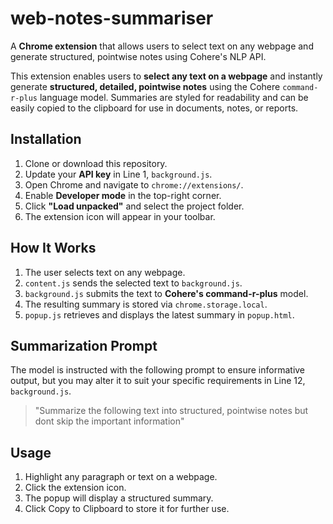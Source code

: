 # web-notes-summariser
A **Chrome extension** that allows users to select text on any webpage and generate structured, pointwise notes using Cohere's NLP API.

This extension enables users to **select any text on a webpage** and instantly generate **structured, detailed, pointwise notes** using the Cohere `command-r-plus` language model. Summaries are styled for readability and can be easily copied to the clipboard for use in documents, notes, or reports.


## Installation

1. Clone or download this repository.
2. Update your **API key** in Line 1, `background.js`.
3. Open Chrome and navigate to `chrome://extensions/`.
4. Enable **Developer mode** in the top-right corner.
5. Click **"Load unpacked"** and select the project folder.
6. The extension icon will appear in your toolbar.


## How It Works

1. The user selects text on any webpage.
2. `content.js` sends the selected text to `background.js`.
3. `background.js` submits the text to **Cohere's command-r-plus** model.
4. The resulting summary is stored via `chrome.storage.local`.
5. `popup.js` retrieves and displays the latest summary in `popup.html`.


## Summarization Prompt

The model is instructed with the following prompt to ensure informative output, but you may alter it to suit your specific requirements in Line 12, `background.js`.

>"Summarize the following text into structured, pointwise notes but dont skip the important information"


## Usage

1. Highlight any paragraph or text on a webpage.
2. Click the extension icon.
3. The popup will display a structured summary.
4. Click Copy to Clipboard to store it for further use.

  
